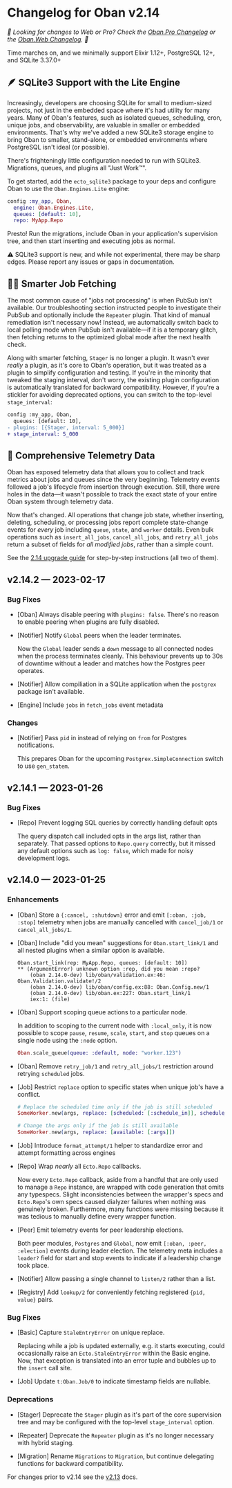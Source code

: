 # Changelog for Oban v2.14

_🌟 Looking for changes to Web or Pro? Check the [Oban.Pro Changelog][opc] or
the [Oban.Web Changelog][owc]. 🌟_

Time marches on, and we minimally support Elixir 1.12+, PostgreSQL 12+, and SQLite 3.37.0+

## 🪶 SQLite3 Support with the Lite Engine

Increasingly, developers are choosing SQLite for small to medium-sized projects, not just in the
embedded space where it's had utility for many years. Many of Oban's features, such as isolated
queues, scheduling, cron, unique jobs, and observability, are valuable in smaller or embedded
environments. That's why we've added a new SQLite3 storage engine to bring Oban to smaller,
stand-alone, or embedded environments where PostgreSQL isn't ideal (or possible).

There's frighteningly little configuration needed to run with SQLite3. Migrations, queues, and
plugins all "Just Work™".

To get started, add the `ecto_sqlite3` package to your deps and configure Oban to use the
`Oban.Engines.Lite` engine:

```elixir
config :my_app, Oban,
  engine: Oban.Engines.Lite,
  queues: [default: 10],
  repo: MyApp.Repo
```

Presto! Run the migrations, include Oban in your application's supervision tree, and then start
inserting and executing jobs as normal.

⚠️ SQLite3 support is new, and while not experimental, there may be sharp edges. Please report any
issues or gaps in documentation.

## 👩‍🔬 Smarter Job Fetching

The most common cause of "jobs not processing" is when PubSub isn't available. Our troubleshooting
section instructed people to investigate their PubSub and optionally include the `Repeater`
plugin. That kind of manual remediation isn't necessary now! Instead, we automatically switch back
to local polling mode when PubSub isn't available—if it is a temporary glitch, then fetching
returns to the optimized global mode after the next health check.

Along with smarter fetching, `Stager` is no longer a plugin. It wasn't ever _really_ a plugin, as
it's core to Oban's operation, but it was treated as a plugin to simplify configuration and
testing. If you're in the minority that tweaked the staging interval, don't worry, the existing
plugin configuration is automatically translated for backward compatibility. However, if you're a
stickler for avoiding deprecated options, you can switch to the top-level `stage_interval`:

```diff
config :my_app, Oban,
  queues: [default: 10],
- plugins: [{Stager, interval: 5_000}]
+ stage_interval: 5_000
```

## 📡 Comprehensive Telemetry Data

Oban has exposed telemetry data that allows you to collect and track metrics about jobs and queues
since the very beginning. Telemetry events followed a job's lifecycle from insertion through
execution. Still, there were holes in the data—it wasn't possible to track the exact state of your
entire Oban system through telemetry data.

Now that's changed. All operations that change job state, whether inserting, deleting, scheduling,
or processing jobs report complete state-change events for _every_ job including `queue`, `state`,
and `worker` details. Even bulk operations such as `insert_all_jobs`, `cancel_all_jobs`, and
`retry_all_jobs` return a subset of fields for _all modified jobs_, rather than a simple count.

See the [2.14 upgrade guide](v2-14.html) for step-by-step instructions (all two of them).

## v2.14.2 — 2023-02-17

### Bug Fixes

- [Oban] Always disable peering with `plugins: false`. There's no reason to
  enable peering when plugins are fully disabled.

- [Notifier] Notify `Global` peers when the leader terminates.

  Now the `Global` leader sends a `down` message to all connected nodes when the
  process terminates cleanly. This behaviour prevents up to 30s of downtime
  without a leader and matches how the Postgres peer operates.

- [Notifier] Allow compiliation in a SQLite application when the `postgrex`
  package isn't available.

- [Engine] Include `jobs` in `fetch_jobs` event metadata

### Changes

- [Notifier] Pass `pid` in instead of relying on `from` for Postgres notifications.

  This prepares Oban for the upcoming `Postgrex.SimpleConnection` switch to use
  `gen_statem`.

## v2.14.1 — 2023-01-26

### Bug Fixes

- [Repo] Prevent logging SQL queries by correctly handling default opts

  The query dispatch call included opts in the args list, rather than
  separately. That passed options to `Repo.query` correctly, but it missed any
  default options such as `log: false`, which made for noisy development logs.

## v2.14.0 — 2023-01-25

### Enhancements

- [Oban] Store a `{:cancel, :shutdown}` error and emit `[:oban, :job, :stop]` telemetry when jobs
  are manually cancelled with `cancel_job/1` or `cancel_all_jobs/1`.

- [Oban] Include "did you mean" suggestions for `Oban.start_link/1` and all nested plugins when a
  similar option is available.

  ```
  Oban.start_link(rep: MyApp.Repo, queues: [default: 10])
  ** (ArgumentError) unknown option :rep, did you mean :repo?
      (oban 2.14.0-dev) lib/oban/validation.ex:46: Oban.Validation.validate!/2
      (oban 2.14.0-dev) lib/oban/config.ex:88: Oban.Config.new/1
      (oban 2.14.0-dev) lib/oban.ex:227: Oban.start_link/1
      iex:1: (file)
  ```

- [Oban] Support scoping queue actions to a particular node.

  In addition to scoping to the current node with `:local_only`, it is now possible to scope
  `pause`, `resume`, `scale`, `start`, and `stop` queues on a single node using the `:node`
  option.

  ```elixir
  Oban.scale_queue(queue: :default, node: "worker.123")
  ```

- [Oban] Remove `retry_job/1` and `retry_all_jobs/1` restriction around retrying `scheduled` jobs.

- [Job] Restrict `replace` option to specific states when unique job's have a conflict.

  ```elixir
  # Replace the scheduled time only if the job is still scheduled
  SomeWorker.new(args, replace: [scheduled: [:schedule_in]], schedule_in: 60)

  # Change the args only if the job is still available
  SomeWorker.new(args, replace: [available: [:args]])
  ```

- [Job] Introduce `format_attempt/1` helper to standardize error and attempt formatting
  across engines

- [Repo] Wrap _nearly_ all `Ecto.Repo` callbacks.

  Now every `Ecto.Repo` callback, aside from a handful that are only used to manage a `Repo`
  instance, are wrapped with code generation that omits any typespecs. Slight inconsistencies
  between the wrapper's specs and `Ecto.Repo`'s own specs caused dialyzer failures when nothing
  was genuinely broken. Furthermore, many functions were missing because it was tedious to
  manually define every wrapper function.

- [Peer] Emit telemetry events for peer leadership elections.

  Both peer modules, `Postgres` and `Global`, now emit `[:oban, :peer, :election]` events during
  leader election. The telemetry meta includes a `leader?` field for start and stop events to
  indicate if a leadership change took place.

- [Notifier] Allow passing a single channel to `listen/2` rather than a list.

- [Registry] Add `lookup/2` for conveniently fetching registered `{pid, value}` pairs.

### Bug Fixes

- [Basic] Capture `StaleEntryError` on unique replace.

  Replacing while a job is updated externally, e.g. it starts executing, could occasionally raise
  an `Ecto.StaleEntryError` within the Basic engine. Now, that exception is translated into an
  error tuple and bubbles up to the `insert` call site.

- [Job] Update `t:Oban.Job/0` to indicate timestamp fields are nullable.

### Deprecations

- [Stager] Deprecate the `Stager` plugin as it's part of the core supervision tree and may be
  configured with the top-level `stage_interval` option.

- [Repeater] Deprecate the `Repeater` plugin as it's no longer necessary with hybrid staging.

- [Migration] Rename `Migrations` to `Migration`, but continue delegating functions for backward
  compatibility.

For changes prior to v2.14 see the [v2.13][prv] docs.

[opc]: https://getoban.pro/docs/pro/changelog.html
[owc]: https://getoban.pro/docs/web/changelog.html
[prv]: https://hexdocs.pm/oban/2.13.6/changelog.html
